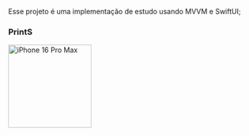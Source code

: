 Esse projeto é uma implementação de estudo usando MVVM e SwiftUI;

### PrintS

<img width="168" alt="iPhone 16 Pro Max" src="https://github.com/user-attachments/assets/3adde471-54d1-4652-b520-c2946bd030bf" />
